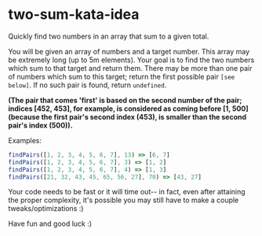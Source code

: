 # two-sum-kata-idea
Quickly find two numbers in an array that sum to a given total.

You will be given an array of numbers and a target number. This array may be extremely long (up to 5m elements). Your goal is to find the two numbers which sum to that target and return them. There may be more than one pair of numbers which sum to this target; return the first possible pair `[see below]`. If no such pair is found, return `undefined`.

**(The pair that comes 'first' is based on the second number of the pair; indices [452, 453], for example, is considered as coming before [1, 500] (because the first pair's second index (453), is smaller than the second pair's index (500)).**

Examples: 

```javascript
findPairs([1, 2, 3, 4, 5, 6, 7], 13) => [6, 7]
findPairs([1, 2, 3, 4, 5, 6, 7], 3) => [1, 2]
findPairs([1, 2, 3, 4, 5, 6, 7], 4) => [1, 3]
findPairs([21, 32, 43, 45, 65, 56, 27], 70) => [43, 27]
``` 
Your code needs to be fast or it will time out-- in fact, even after attaining the proper complexity, it's possible you may still have to make a couple tweaks/optimizations :)

Have fun and good luck :)
